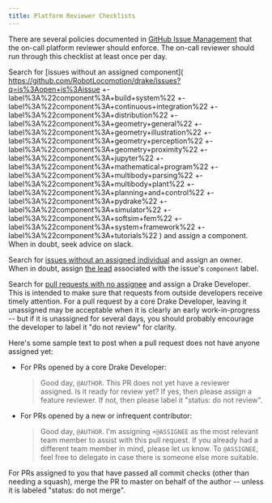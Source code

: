 ```yaml
---
title: Platform Reviewer Checklists
---
```


There are several policies documented in [GitHub Issue Management](/issues.html)
that the on-call platform reviewer should enforce.  The on-call
reviewer should run through this checklist at least once per day.

Search for
[issues without an assigned component](
https://github.com/RobotLocomotion/drake/issues?q=is%3Aopen+is%3Aissue
+-label%3A%22component%3A+build+system%22
+-label%3A%22component%3A+continuous+integration%22
+-label%3A%22component%3A+distribution%22
+-label%3A%22component%3A+geometry+general%22
+-label%3A%22component%3A+geometry+illustration%22
+-label%3A%22component%3A+geometry+perception%22
+-label%3A%22component%3A+geometry+proximity%22
+-label%3A%22component%3A+jupyter%22
+-label%3A%22component%3A+mathematical+program%22
+-label%3A%22component%3A+multibody+parsing%22
+-label%3A%22component%3A+multibody+plant%22
+-label%3A%22component%3A+planning+and+control%22
+-label%3A%22component%3A+pydrake%22
+-label%3A%22component%3A+simulator%22
+-label%3A%22component%3A+softsim+fem%22
+-label%3A%22component%3A+system+framework%22
+-label%3A%22component%3A+tutorials%22
)
and assign a component.  When in doubt, seek advice on slack.

Search for
[issues without an assigned individual](https://github.com/RobotLocomotion/drake/issues?q=is%3Aissue+is%3Aopen+no%3Aassignee)
and assign an owner.  When in doubt, assign [the lead](/issues.html#component)
associated with the issue's ``component`` label.

Search for [pull requests with no assignee](https://github.com/RobotLocomotion/drake/pulls?q=is%3Aopen+is%3Apr+no%3Aassignee+-label%3A%22status%3A+do+not+review%22)
and assign a Drake Developer.  This is intended to make sure that
requests from outside developers receive timely attention.  For a pull request
by a core Drake Developer, leaving it unassigned may be acceptable when it is
clearly an early work-in-progress -- but if it is unassigned for several days,
you should probably encourage the developer to label it "do not review" for
clarity.

Here's some sample text to post when a pull request does not have anyone
assigned yet:

* For PRs opened by a core Drake Developer:

  > Good day, ``@AUTHOR``.  This PR does not yet have a reviewer assigned.
  > Is it ready for review yet?
  > If yes, then please assign a feature reviewer.
  > If not, then please label it "status: do not review".

* For PRs opened by a new or infrequent contributor:

  > Good day, ``@AUTHOR``.  I'm assigning ``+@ASSIGNEE`` as the most relevant
  > team member to assist with this pull request.  If you already had a
  > different team member in mind, please let us know.  To ``@ASSIGNEE``,
  > feel free to delegate in case there is someone else more suitable.

For PRs assigned to you that have passed all commit checks (other than needing
a squash), merge the PR to master on behalf of the author -- unless it is
labeled "status: do not merge".
